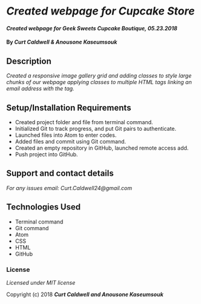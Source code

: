 # _Created webpage for Cupcake Store_

#### _Created webpage for Geek Sweets Cupcake Boutique, 05.23.2018_

#### By _**Curt Caldwell & Anousone Kaseumsouk**_

## Description

_Created a responsive image gallery grid and
adding classes to style large chunks of our webpage
applying classes to multiple HTML tags
linking an email address with the <a> tag._

## Setup/Installation Requirements

* Created project folder and file from terminal command.
* Initialized Git to track progress, and put Git pairs to authenticate.
* Launched files into Atom to enter codes.
* Added files and commit using Git command.
* Created an empty repository in GitHub, launched remote access add.
* Push project into GitHub.

## Support and contact details

_For any issues email: Curt.Caldwell24@gmail.com_

## Technologies Used

* Terminal command
* Git command
* Atom
* CSS
* HTML
* GitHub

### License

*Licensed under MIT license*

Copyright (c) 2018 **_Curt Caldwell and Anousone Kaseumsouk_**
